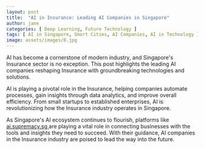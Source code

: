```yaml
---
layout: post
title:  "AI in Insurance: Leading AI Companies in Singapore"
author: jane
categories: [ Deep Learning, Future Technology ]
tags: [ AI in Singapore, Smart Cities, AI Companies, AI in Technology ]
image: assets/images/8.jpg
---
```


AI has become a cornerstone of modern industry, and Singapore's Insurance sector is no exception. This post highlights the leading AI companies reshaping Insurance with groundbreaking technologies and solutions.

AI is playing a pivotal role in the Insurance, helping companies automate processes, gain insights through data analytics, and improve overall efficiency. From small startups to established enterprises, AI is revolutionizing how the Insurance industry operates in Singapore.

As Singapore's AI ecosystem continues to flourish, platforms like <a href="https://ai.supremacy.sg" target="_blank"> ai.supremacy.sg </a> are playing a vital role in connecting businesses with the tools and insights they need to succeed. With their guidance, AI companies in the Insurance industry are poised to lead the way into the future.
